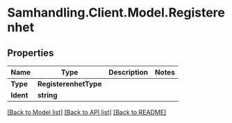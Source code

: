 # Samhandling.Client.Model.Registerenhet

## Properties

Name | Type | Description | Notes
------------ | ------------- | ------------- | -------------
**Type** | **RegisterenhetType** |  | 
**Ident** | **string** |  | 

[[Back to Model list]](../../README.md#documentation-for-models) [[Back to API list]](../../README.md#documentation-for-api-endpoints) [[Back to README]](../../README.md)


